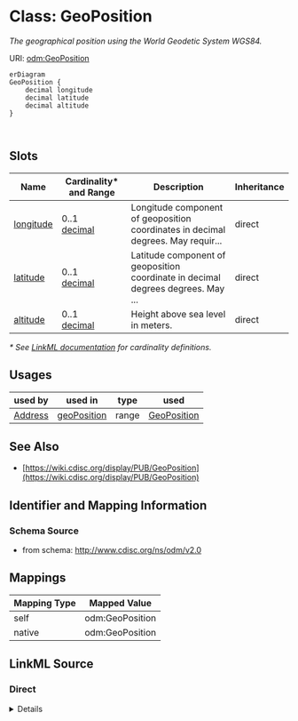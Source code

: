 # Class: GeoPosition

_The geographical position using the World Geodetic System WGS84._




URI: [odm:GeoPosition](http://www.cdisc.org/ns/odm/v2.0/GeoPosition)


```mermaid
erDiagram
GeoPosition {
    decimal longitude  
    decimal latitude  
    decimal altitude  
}



```



<!-- no inheritance hierarchy -->


## Slots

| Name | Cardinality* and Range | Description | Inheritance |
| ---  | --- | --- | --- |
| [longitude](longitude.md) | 0..1 <br/> [decimal](decimal.md) | Longitude component of geoposition coordinates in decimal degrees. May requir... | direct |
| [latitude](latitude.md) | 0..1 <br/> [decimal](decimal.md) | Latitude component of geoposition coordinate in decimal degrees degrees. May ... | direct |
| [altitude](altitude.md) | 0..1 <br/> [decimal](decimal.md) | Height above sea level in meters. | direct |

_* See [LinkML documentation](https://linkml.io/linkml/schemas/slots.html#slot-cardinality) for cardinality definitions._




## Usages

| used by | used in | type | used |
| ---  | --- | --- | --- |
| [Address](Address.md) | [geoPosition](geoPosition.md) | range | [GeoPosition](GeoPosition.md) |






## See Also

* [https://wiki.cdisc.org/display/PUB/GeoPosition](https://wiki.cdisc.org/display/PUB/GeoPosition)

## Identifier and Mapping Information







### Schema Source


* from schema: http://www.cdisc.org/ns/odm/v2.0





## Mappings

| Mapping Type | Mapped Value |
| ---  | ---  |
| self | odm:GeoPosition |
| native | odm:GeoPosition |





## LinkML Source

<!-- TODO: investigate https://stackoverflow.com/questions/37606292/how-to-create-tabbed-code-blocks-in-mkdocs-or-sphinx -->

### Direct

<details>
```yaml
name: GeoPosition
description: The geographical position using the World Geodetic System WGS84.
from_schema: http://www.cdisc.org/ns/odm/v2.0
see_also:
- https://wiki.cdisc.org/display/PUB/GeoPosition
rank: 1000
slots:
- longitude
- latitude
- altitude
slot_usage:
  longitude:
    name: longitude
    description: Longitude component of geoposition coordinates in decimal degrees.
      May require conversion from degrees, minutes, seconds format.
    comments:
    - 'Optional

      range: decimal'
    domain_of:
    - GeoPosition
    range: decimal
  latitude:
    name: latitude
    description: Latitude component of geoposition coordinate in decimal degrees degrees.
      May require conversion from degrees, minutes, seconds format.
    comments:
    - 'Optional

      range: decimal'
    domain_of:
    - GeoPosition
    range: decimal
  altitude:
    name: altitude
    description: Height above sea level in meters.
    comments:
    - 'Optional

      range: decimal'
    domain_of:
    - GeoPosition
    range: decimal
class_uri: odm:GeoPosition

```
</details>

### Induced

<details>
```yaml
name: GeoPosition
description: The geographical position using the World Geodetic System WGS84.
from_schema: http://www.cdisc.org/ns/odm/v2.0
see_also:
- https://wiki.cdisc.org/display/PUB/GeoPosition
rank: 1000
slot_usage:
  longitude:
    name: longitude
    description: Longitude component of geoposition coordinates in decimal degrees.
      May require conversion from degrees, minutes, seconds format.
    comments:
    - 'Optional

      range: decimal'
    domain_of:
    - GeoPosition
    range: decimal
  latitude:
    name: latitude
    description: Latitude component of geoposition coordinate in decimal degrees degrees.
      May require conversion from degrees, minutes, seconds format.
    comments:
    - 'Optional

      range: decimal'
    domain_of:
    - GeoPosition
    range: decimal
  altitude:
    name: altitude
    description: Height above sea level in meters.
    comments:
    - 'Optional

      range: decimal'
    domain_of:
    - GeoPosition
    range: decimal
attributes:
  longitude:
    name: longitude
    description: Longitude component of geoposition coordinates in decimal degrees.
      May require conversion from degrees, minutes, seconds format.
    comments:
    - 'Optional

      range: decimal'
    from_schema: http://www.cdisc.org/ns/odm/v2.0
    rank: 1000
    alias: longitude
    owner: GeoPosition
    domain_of:
    - GeoPosition
    range: decimal
  latitude:
    name: latitude
    description: Latitude component of geoposition coordinate in decimal degrees degrees.
      May require conversion from degrees, minutes, seconds format.
    comments:
    - 'Optional

      range: decimal'
    from_schema: http://www.cdisc.org/ns/odm/v2.0
    rank: 1000
    alias: latitude
    owner: GeoPosition
    domain_of:
    - GeoPosition
    range: decimal
  altitude:
    name: altitude
    description: Height above sea level in meters.
    comments:
    - 'Optional

      range: decimal'
    from_schema: http://www.cdisc.org/ns/odm/v2.0
    rank: 1000
    alias: altitude
    owner: GeoPosition
    domain_of:
    - GeoPosition
    range: decimal
class_uri: odm:GeoPosition

```
</details>